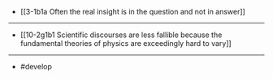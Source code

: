 - [[3-1b1a Often the real insight is in the question and not in answer]]
---
- [[10-2g1b1 Scientific discourses are less fallible because the fundamental theories of physics are exceedingly hard to vary]]
---
- #develop
